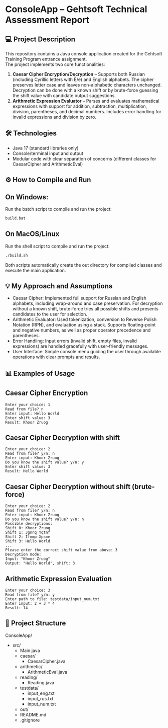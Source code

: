 # ConsoleApp – Gehtsoft Technical Assessment Report

## 💻 Project Description
This repository contains a Java console application created for the Gehtsoft Training Program entrance assignment.  
The project implements two core functionalities:

1. **Caesar Cipher Encryption/Decryption** – Supports both Russian (including Cyrillic letters with Ё/ё) and English alphabets. The cipher preserves letter case and leaves non-alphabetic characters unchanged. Decryption can be done with a known shift or by brute-force guessing the shift value with candidate output suggestions.
3. **Arithmetic Expression Evaluator** – Parses and evaluates mathematical expressions with support for addition, subtraction, multiplication, division, parentheses, and decimal numbers. Includes error handling for invalid expressions and division by zero.

## 🛠️ Technologies
- Java 17 (standard libraries only)
- Console/terminal input and output
- Modular code with clear separation of concerns (different classes for CaesarCipher and ArithmeticEval)

## ⚙️ How to Compile and Run
## On Windows:
Run the batch script to compile and run the project:
   ```cmd
   build.bat
```
## On MacOS/Linux
Run the shell script to compile and run the project:
```bash
./build.sh
```
Both scripts automatically create the out directory for compiled classes and execute the main application.

## 💡 My Approach and Assumptions
- Caesar Cipher: Implemented full support for Russian and English alphabets, including wrap-around and case preservation. For decryption without a known shift, brute-force tries all possible shifts and presents candidates to the user for selection.
- Arithmetic Evaluator: Used tokenization, conversion to Reverse Polish Notation (RPN), and evaluation using a stack. Supports floating-point and negative numbers, as well as proper operator precedence and parentheses.
- Error Handling: Input errors (invalid shift, empty files, invalid expressions) are handled gracefully with user-friendly messages.
- User Interface: Simple console menu guiding the user through available operations with clear prompts and results.

## 📊 Examples of Usage
## Caesar Cipher Encryption
```plaintext
Enter your choice: 1
Read from file? n
Enter input: Hello World
Enter shift value: 3
Result: Khoor Zruog
```
## Caesar Cipher Decryption with shift
```plaintext
Enter your choice: 2
Read from file? y/n: n
Enter input: Khoor Zruog
Do you know the shift value? y/n: y
Enter shift value: 3
Result: Hello World
```
## Caesar Cipher Decryption without shift (brute-force)
```plaintext
Enter your choice: 2
Read from file? y/n: n
Enter input: Khoor Zruog
Do you know the shift value? y/n: n
Possible decryptions:
Shift 0: Khoor Zruog
Shift 1: Jgnnq Yqtnf
Shift 2: Ifmmp Xpsme
Shift 3: Hello World
...
Please enter the correct shift value from above: 3
Decryption mode:
Input: "Khoor Zruog"
Output: "Hello World", shift: 3
```
## Arithmetic Expression Evaluation
```plaintext
Enter your choice: 3
Read from file? y/n: y
Enter path to file: testdata/input_num.txt
Enter input: 2 + 3 * 4
Result: 14
```

## 📂 Project Structure
ConsoleApp/
- src/
   - Main.java                
   - caesar/
     - CaesarCipher.java
   - arithmetic/
     - ArithmeticEval.java
   - reading/
     - Reading.java
   - testdata/
     - input_eng.txt
     - input_rus.txt
     - input_num.txt
   - out/
   - README.md
   - .gitignore
 
